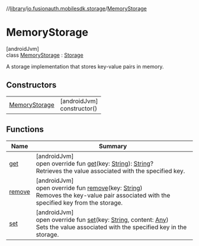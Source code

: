 //[library](../../../index.md)/[io.fusionauth.mobilesdk.storage](../index.md)/[MemoryStorage](index.md)

# MemoryStorage

[androidJvm]\
class [MemoryStorage](index.md) : [Storage](../-storage/index.md)

A storage implementation that stores key-value pairs in memory.

## Constructors

| | |
|---|---|
| [MemoryStorage](-memory-storage.md) | [androidJvm]<br>constructor() |

## Functions

| Name | Summary |
|---|---|
| [get](get.md) | [androidJvm]<br>open override fun [get](get.md)(key: [String](https://kotlinlang.org/api/latest/jvm/stdlib/kotlin/-string/index.html)): [String](https://kotlinlang.org/api/latest/jvm/stdlib/kotlin/-string/index.html)?<br>Retrieves the value associated with the specified key. |
| [remove](remove.md) | [androidJvm]<br>open override fun [remove](remove.md)(key: [String](https://kotlinlang.org/api/latest/jvm/stdlib/kotlin/-string/index.html))<br>Removes the key-value pair associated with the specified key from the storage. |
| [set](set.md) | [androidJvm]<br>open override fun [set](set.md)(key: [String](https://kotlinlang.org/api/latest/jvm/stdlib/kotlin/-string/index.html), content: [Any](https://kotlinlang.org/api/latest/jvm/stdlib/kotlin/-any/index.html))<br>Sets the value associated with the specified key in the storage. |
